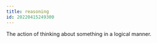 ```yaml
---
title: reasoning
id: 20220415249300
---
```


The action of thinking about something in a logical manner.
